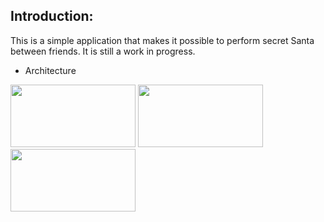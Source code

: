 ## Introduction:

This is a simple application that makes it possible to perform secret Santa between friends. It is still a work in progress. 
- Architecture

<img src="[https://your-image-url.type](https://github.com/user-attachments/assets/5c37d2bf-30be-4ee6-9246-01d27e14f846.png" width="200" height="100">
<img src="[https://your-image-url.type](https://github.com/Zakaria-Oussalem/SecretSanta/assets/62648170/f044f8ae-8034-4585-85c1-4a8025a85231.png" width="200" height="100">
<img src="[https://your-image-url.type](https://github.com/Zakaria-Oussalem/SecretSanta/assets/62648170/9a8637f1-8ce1-4765-8650-4d9705d7143f.png" width="200" height="100">
